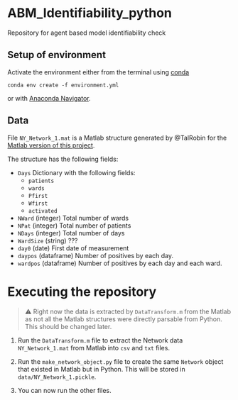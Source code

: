 # ABM_Identifiability_python

Repository for agent based model identifiability check

## Setup of environment

Activate the environment either from the terminal using [conda](https://conda.io/projects/conda/en/latest/index.html)

``
conda env create -f environment.yml
``

or with [Anaconda Navigator](https://docs.anaconda.com/free/navigator/tutorials/manage-environments/). 

## Data 

File `NY_Network_1.mat` is a Matlab structure generated by @TalRobin for the [Matlab version of this project](https://github.com/TalRobin/ABM_Identifiability). 

The structure has the following fields:

- `Days` Dictionary with the following fields:
    - `patients`
    - `wards`
    - `Pfirst`
    - `Wfirst`
    - `activated`
- `NWard` (integer) Total number of wards
- `NPat` (integer) Total number of patients
- `NDays` (integer) Total number of days
- `WardSize` (string) ???
- `day0` (date) First date of measurement
- `daypos` (dataframe) Number of positives by each day. 
- `wardpos` (dataframe) Number of positives by each day and each ward. 

# Executing the repository

> :warning: Right now the data is extracted by `DataTransform.m` from the Matlab as not all the Matlab structures were directly parsable from Python. This should be changed later. 

1. Run the `DataTransform.m` file to extract the Network data `NY_Network_1.mat` from Matlab into `csv` and `txt` files. 

2. Run the `make_network_object.py` file to create the same `Network` object that existed in Matlab but in Python. This will be stored in `data/NY_Network_1.pickle`.

3. You can now run the other files. 